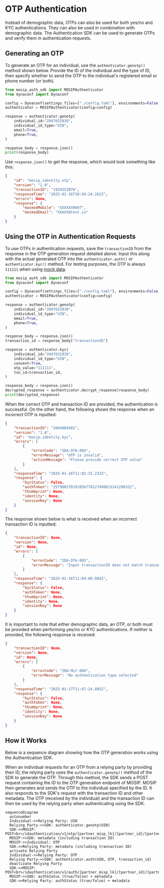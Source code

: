# OTP Authentication

Instead of demographic data, OTPs can also be used for both yes/no and KYC authentications. They can also be used *in combination* with demographic data. The Authentication SDK can be used to generate OTPs and verify them in authentication requests.

## Generating an OTP

To generate an OTP for an individual, use the `authenticator.genotp()` method shown below. Provide the ID of the individual and the type of ID, then specify whether to send the OTP to the individual's registered email or phone number (or both).

``` python title="Generating an OTP" hl_lines="7-12"
from mosip_auth_sdk import MOSIPAuthenticator
from dynaconf import Dynaconf

config = Dynaconf(settings_files=["./config.toml"], environments=False)
authenticator = MOSIPAuthenticator(config=config)

response = authenticator.genotp(
    individual_id="2047631038",
    individual_id_type="UIN",
    email=True,
    phone=True,
)

response_body = response.json()
print(response_body)
```

Use `response.json()` to get the response, which would look something like this:

``` json title="Successful OTP Generation"
{
    "id": "mosip.identity.otp",
    "version": "1.0",
    "transactionID": "1929353076",
    "responseTime": "2025-01-16T10:58:24.262Z",
    "errors": None,
    "response": {
        "maskedMobile": "XXXXXX0607",
        "maskedEmail": "XXmXX@test.io"
    }
}
```

## Using the OTP in Authentication Requests

To use OTPs in authentication requests, save the `transactionID` from the response in the OTP generation request detailed above. Input this along with the actual generated OTP into the `authenticator.auth()` or `authenticator.kyc()` method. For testing purposes, the OTP is always `111111` when using [mock data](https://docs.esignet.io/try-it-out/using-mock-data).

``` python title="Using OTP in a KYC Auth Request" hl_lines="15 21-22"
from mosip_auth_sdk import MOSIPAuthenticator
from dynaconf import Dynaconf

config = Dynaconf(settings_files=["./config.toml"], environments=False)
authenticator = MOSIPAuthenticator(config=config)

response = authenticator.genotp(
    individual_id="2047631038",
    individual_id_type="UIN",
    email=True,
    phone=True,
)

response_body = response.json()
transaction_id = response_body["transactionID"]

response = authenticator.kyc(
    individual_id="2047631038",
    individual_id_type="UIN",
    consent=True,
    otp_value="111111",
    txn_id=transaction_id,
)

response_body = response.json()
decrypted_response = authenticator.decrypt_response(response_body)
print(decrypted_response)
```

When the correct OTP and transaction ID are provided, the authentication is successful. On the other hand, the following shows the response when an incorrect OTP is inputted:

``` json title="Using an Incorrect OTP"
{
    "transactionID": "2094084565",
    "version": "1.0",
    "id": "mosip.identity.kyc",
    "errors": [
        {
            "errorCode": "IDA-OTA-004",
            "errorMessage": "OTP is invalid",
            "actionMessage": "Please provide correct OTP value"
        }
    ],
    "responseTime": "2025-01-16T11:02:15.233Z",
    "response": {
        "kycStatus": False,
        "authToken": "257988270191056778127490615141298322",
        "thumbprint": None,
        "identity": None,
        "sessionKey": None
    }
}
```

The response shown below is what is received when an incorrect transaction ID is inputted:

``` json title="Using an Incorrect Transaction ID"
{
    "transactionID": None,
    "version": None,
    "id": None,
    "errors": [
        {
            "errorCode": "IDA-OTA-005",
            "errorMessage": "Input transactionID does not match transactionID of OTP Request"
        }
    ],
    "responseTime": "2025-01-16T11:04:00.084Z",
    "response": {
        "kycStatus": False,
        "authToken": None,
        "thumbprint": None,
        "identity": None,
        "sessionKey": None
    }
}
```

It is important to note that either demographic data, an OTP, or both must be provided when performing yes/no or KYC authentications. If neither is provided, the following response is received:

``` json title="No Demographic Data or OTP Provided"
{
    "transactionID": None,
    "version": None,
    "id": None,
    "errors": [
        {
            "errorCode": "IDA-MLC-008",
            "errorMessage": "No authentication type selected"
        }
    ],
    "responseTime": "2025-01-17T11:47:24.895Z",
    "response": {
        "kycStatus": False,
        "authToken": None,
        "thumbprint": None,
        "identity": None,
        "sessionKey": None
    }
}
```

## How it Works

Below is a sequence diagram showing how the OTP generation works using the Authentication SDK.

When an individual requests for an OTP from a relying party by providing their ID, the relying party uses the `authenticator.genotp()` method of the SDK to generate the OTP. Through this method, the SDK sends a POST request containing the ID to the OTP generation endpoint of MOSIP. MOSIP then generates and sends the OTP to the individual specified by the ID. It also responds to the SDK's request with the transaction ID and other metadata. The OTP (received by the individual) and the transaction ID can then be used by the relying party when authenticating using the SDK.

``` mermaid
sequenceDiagram
  autonumber
  Individual->>Relying Party: UIN
  Relying Party->>SDK: authenticator.genotp(UIN)
  SDK->>MOSIP: POST<br>/idauthentication/v1/otp/[partner_misp_lk]/[partner_id]/[partner_api_key]
  MOSIP->>SDK: metadata (including transaction ID)
  MOSIP->>Individual: OTP
  SDK->>Relying Party: metadata (including transaction ID)
  activate Relying Party
  Individual->>Relying Party: OTP
  Relying Party->>SDK: authenticator.auth(UIN, OTP, transaction_id)
  deactivate Relying Party
  SDK->>MOSIP: POST<br>/idauthentication/v1/auth/[partner_misp_lk]/[partner_id]/[partner_api_key]
  MOSIP->>SDK: authStatus (true/false) + metadata
  SDK->>Relying Party: authStatus (true/false) + metadata
```